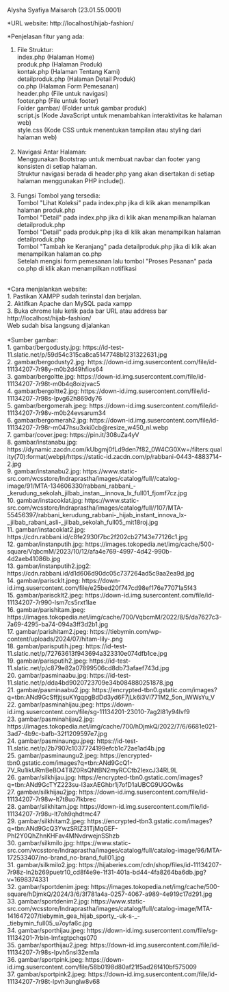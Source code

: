 Alysha Syafiya Maisaroh (23.01.55.0001)

*URL website: http://localhost/hijab-fashion/

*Penjelasan fitur yang ada:
1. File Struktur:
    <br />index.php (Halaman Home)
    <br />produk.php (Halaman Produk)
    <br />kontak.php (Halaman Tentang Kami)
    <br />detailproduk.php (Halaman Detail Produk)
    <br />co.php (Halaman Form Pemesanan)
    <br />header.php (File untuk navigasi)
    <br />footer.php (File untuk footer)
    <br />Folder gambar/ (Folder untuk gambar produk)
    <br />script.js (Kode JavaScript untuk menambahkan interaktivitas ke halaman web)
    <br />style.css (Kode CSS untuk menentukan tampilan atau styling dari halaman web)
    <br />
     <br />
2. Navigasi Antar Halaman:
    <br />Menggunakan Bootstrap untuk membuat navbar dan footer yang konsisten di setiap halaman.
    <br />Struktur navigasi berada di header.php yang akan disertakan di setiap halaman menggunakan PHP include().
    <br />
     <br />
3. Fungsi Tombol yang tersedia:
    <br />Tombol "Lihat Koleksi" pada index.php jika di klik akan menampilkan halaman produk.php
    <br />Tombol "Detail" pada index.php jika di klik akan menampilkan halaman detailproduk.php
    <br />Tombol "Detail" pada produk.php jika di klik akan menampilkan halaman detailproduk.php
    <br />Tombol "Tambah ke Keranjang" pada detailproduk.php jika di klik akan menampilkan halaman co.php
    <br />Setelah mengisi form pemesanan lalu tombol "Proses Pesanan" pada co.php di klik akan menampilkan notifikasi
 <br />
*Cara menjalankan website:
 <br />1. Pastikan XAMPP sudah terinstal dan berjalan.
 <br />2. Aktifkan Apache dan MySQL pada xampp
 <br />3. Buka chrome lalu ketik pada bar URL atau address bar http://localhost/hijab-fashion/
 <br />Web sudah bisa langsung dijalankan
 <br />
<br />
*Sumber gambar:
 <br />1. gambar/bergodusty.jpg: https://id-test-11.slatic.net/p/59d54c315ca8ca5147748b1231322631.jpg
 <br />2. gambar/bergodusty2.jpg: https://down-id.img.susercontent.com/file/id-11134207-7r98y-m0b2d49hfios64
 <br />3. gambar/bergoltte.jpg: https://down-id.img.susercontent.com/file/id-11134207-7r98t-m0b4q8oizjvac5
 <br />4. gambar/bergoltte2.jpg: https://down-id.img.susercontent.com/file/id-11134207-7r98s-lpvg62h869dy76
 <br />5. gambar/bergomerah.jpeg: https://down-id.img.susercontent.com/file/id-11134207-7r98v-m0b24evsarum34
 <br />6. gambar/bergomerah2.jpg: https://down-id.img.susercontent.com/file/id-11134207-7r98r-m047hsu3xki0cb@resize_w450_nl.webp
 <br />7. gambar/cover.jpeg: https://pin.it/308uZa4yV
 <br />8. gambar/instanabu.jpg: https://dynamic.zacdn.com/kUbgmj0fLd9den7f82_0W4CG0Xw=/filters:quality(70):format(webp)/https://static-id.zacdn.com/p/rabbani-0443-4883714-2.jpg
 <br />9. gambar/instanabu2.jpg: https://www.static-src.com/wcsstore/Indraprastha/images/catalog/full//catalog-image/91/MTA-134606330/rabbani_rabbani_-_kerudung_sekolah_jilbab_instan__innova_lx_full01_fjomf7cz.jpg
 <br />10. gambar/instacoklat.jpg: https://www.static-src.com/wcsstore/Indraprastha/images/catalog/full//107/MTA-55456397/rabbani_kerudung_rabbani-_hijab_instant_innova_lx-_jilbab_rabani_asli-_jilbab_sekolah_full05_mit18roj.jpg
 <br />11. gambar/instacoklat2.jpg: https://cdn.rabbani.id/c8fe2930f7bc2f202cb27143e77126c1.jpg
 <br />12. gambar/instanputih.jpg: https://images.tokopedia.net/img/cache/500-square/VqbcmM/2023/10/12/afa4e769-4997-4d42-990b-4d2aeb41086b.jpg
 <br />13. gambar/instanputih2.jpg2: https://cdn.rabbani.id/d1d606d90dc05c737264ad5c9aa2ea9d.jpg
 <br />14. gambar/pariscklt.jpeg: https://down-id.img.susercontent.com/file/e25bed20f747cd98ef176e77071a5f43
 <br />15. gambar/pariscklt2.jpeg: https://down-id.img.susercontent.com/file/id-11134207-7r990-lsm7cs5rxt1lae 
 <br />16. gambar/parishitam.jpeg: https://images.tokopedia.net/img/cache/700/VqbcmM/2022/8/5/da7627c3-7a69-4295-ba74-094a3ff3d2b1.jpg
 <br />17. gambar/parishitam2.jpeg: https://tiebymin.com/wp-content/uploads/2024/07/hitam-lily-.png
 <br />18. gambar/parisputih.jpeg: https://id-test-11.slatic.net/p/72763613f943694a323310e074dfb1ce.jpg
 <br />19. gambar/parisputih2.jpeg: https://id-test-11.slatic.net/p/c879e82a07899506cd8db73afaef743d.jpg
 <br />20. gambar/pasminaabu.jpg: https://id-test-11.slatic.net/p/dda4bd9020723709e34b084880251878.jpg
 <br />21. gambar/pasminaabu2.jpg: https://encrypted-tbn0.gstatic.com/images?q=tbn:ANd9GcSffjtjsuKYgqpgBdDd3yd6F7jLk6i3Vl771M2_5on_iWWsYu_V
 <br />22. gambar/pasminahijau.jpeg: https://down-id.img.susercontent.com/file/sg-11134201-23010-7ag2l81y94lvf9
 <br />23. gambar/pasminahijau2.jpg: https://images.tokopedia.net/img/cache/700/hDjmkQ/2022/7/6/6681e021-3ad7-4b9c-bafb-32f1209597e7.jpg
 <br />24. gambar/pasminaungu.jpeg: https://id-test-11.slatic.net/p/2b7907c1037724199efcb1c72ae1ad4b.jpg
 <br />25. gambar/pasminaungu2.jpeg: https://encrypted-tbn0.gstatic.com/images?q=tbn:ANd9GcQ1-7V_Ru1ikURmBeBO4T8Z0RsQNtBN2myRCCtb2IexcJ34RL9L
 <br />26. gambar/silkhijau.jpg: https://encrypted-tbn0.gstatic.com/images?q=tbn:ANd9GcTYZ223su-I3axAEGhbr1j7ofD1aUBCG9UGOw&s
 <br />27. gambar/silkhijau2jpg: https://down-id.img.susercontent.com/file/id-11134207-7r98w-lt7t8uo7lkbrec
 <br />28. gambar/silkhitam.jpg: https://down-id.img.susercontent.com/file/id-11134207-7r98u-lt7oh9qhdtmc47
 <br />29. gambar/silkhitam2.jpeg: https://encrypted-tbn3.gstatic.com/images?q=tbn:ANd9GcQ3YwzSRlZ31TjMqGEF-PhI2Y0QhZhnKHFav4MNvdrwejnSShzb
 <br />30. gambar/silkmilo.jpg: https://www.static-src.com/wcsstore/Indraprastha/images/catalog/full/catalog-image/96/MTA-172533407/no-brand_no-brand_full01.jpg
 <br />31. gambar/silkmilo2.jpg: https://hijaberies.com/cdn/shop/files/id-11134207-7r98z-ln2b269puetr10_cd8f4e9e-1f31-401a-bd44-4fa8264ba6db.jpg?v=1698374331
 <br />32. gambar/sportdenim.jpeg: https://images.tokopedia.net/img/cache/500-square/hDjmkQ/2024/3/6/3f781a4a-0257-4067-a989-4e919c17d291.jpg
 <br />33. gambar/sportdenim2.jpg: https://www.static-src.com/wcsstore/Indraprastha/images/catalog/full/catalog-image/MTA-141647207/tiebymin_gea_hijab_sporty_-uk-s-_-_tiebymin_full05_u7oyfa6c.jpg
 <br />34. gambar/sporthijau.jpeg: https://down-id.img.susercontent.com/file/sg-11134201-7rbln-lmfxgtpchqs070
 <br />35. gambar/sporthijau2.jpeg: https://down-id.img.susercontent.com/file/id-11134207-7r98s-lpvh5nsl32em1a
 <br />36. gambar/sportpink.jpeg: https://down-id.img.susercontent.com/file/58b0198d80af21f5ad26f410bf575009
 <br />37. gambar/sportpink2.jpeg: https://down-id.img.susercontent.com/file/id-11134207-7r98t-lpvh3unglw8v68
